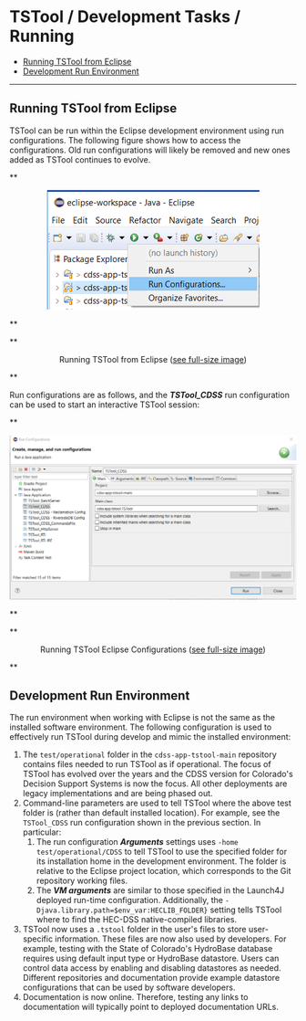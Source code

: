 # TSTool / Development Tasks / Running #

*   [Running TSTool from Eclipse](#running-tstool-from-eclipse)
*   [Development Run Environment](#development-run-environment)

----------------

## Running TSTool from Eclipse ##

TSTool can be run within the Eclipse development environment using run configurations.
The following figure shows how to access the configurations.
Old run configurations will likely be removed and new ones added as TSTool continues to evolve.

**<p style="text-align: center;">
![Running TSTool from Eclipse](images/running-configurations-1.png)
</p>**

**<p style="text-align: center;">
Running TSTool from Eclipse (<a href="../images/running-configurations-1.png">see full-size image</a>)
</p>**

Run configurations are as follows, and the ***TSTool_CDSS*** run configuration can be used to start an interactive TSTool session:

**<p style="text-align: center;">
![Running TSTool Eclipse configurations](images/running-configurations-2.png)
</p>**

**<p style="text-align: center;">
Running TSTool Eclipse Configurations (<a href="../images/running-configurations-2.png">see full-size image</a>)
</p>**

## Development Run Environment ##

The run environment when working with Eclipse is not the same as the installed software environment.
The following configuration is used to effectively run TSTool during develop and mimic the installed environment:

1.  The `test/operational` folder in the `cdss-app-tstool-main` repository contains files needed to run TSTool as if operational.
    The focus of TSTool has evolved over the years and the CDSS version for Colorado's Decision Support Systems is now the focus.
    All other deployments are legacy implementations and are being phased out.
2.  Command-line parameters are used to tell TSTool where the above test folder is (rather than default installed location).
    For example, see the `TSTool_CDSS` run configuration shown in the previous section.  In particular:
    1.  The run configuration ***Arguments*** settings uses `-home test/operational/CDSS` to tell
        TSTool to use the specified folder for its installation home in the development environment.
        The folder is relative to the Eclipse project location,
        which corresponds to the Git repository working files.
    2.  The ***VM arguments*** are similar to those specified in the Launch4J deployed run-time configuration.
        Additionally, the `-Djava.library.path=$env_var:HECLIB_FOLDER}` setting tells TSTool where to find the HEC-DSS
        native-compiled libraries.
3.  TSTool now uses a `.tstool` folder in the user's files to store user-specific information.
    These files are now also used by developers.
    For example, testing with the State of Colorado's HydroBase database requires using default input type or HydroBase datastore.
    Users can control data access by enabling and disabling datastores as needed.
    Different repositories and documentation provide example datastore configurations that can be used by software developers.
4.  Documentation is now online.
    Therefore, testing any links to documentation will typically point to deployed documentation URLs.
